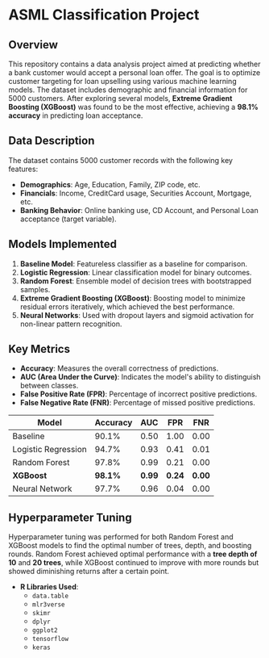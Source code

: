 # ASML Classification Project

## Overview

This repository contains a data analysis project aimed at predicting whether a bank customer would accept a personal loan offer. The goal is to optimize customer targeting for loan upselling using various machine learning models.
The dataset includes demographic and financial information for 5000 customers. After exploring several models, **Extreme Gradient Boosting (XGBoost)** was found to be the most effective, achieving a **98.1% accuracy** in predicting loan acceptance.


## Data Description

The dataset contains 5000 customer records with the following key features:
- **Demographics**: Age, Education, Family, ZIP code, etc.
- **Financials**: Income, CreditCard usage, Securities Account, Mortgage, etc.
- **Banking Behavior**: Online banking use, CD Account, and Personal Loan acceptance (target variable).

## Models Implemented

1. **Baseline Model**: Featureless classifier as a baseline for comparison.
2. **Logistic Regression**: Linear classification model for binary outcomes.
3. **Random Forest**: Ensemble model of decision trees with bootstrapped samples.
4. **Extreme Gradient Boosting (XGBoost)**: Boosting model to minimize residual errors iteratively, which achieved the best performance.
5. **Neural Networks**: Used with dropout layers and sigmoid activation for non-linear pattern recognition.

## Key Metrics
- **Accuracy**: Measures the overall correctness of predictions.
- **AUC (Area Under the Curve)**: Indicates the model's ability to distinguish between classes.
- **False Positive Rate (FPR)**: Percentage of incorrect positive predictions.
- **False Negative Rate (FNR)**: Percentage of missed positive predictions.

| Model               | Accuracy   | AUC    | FPR     | FNR     |
|---------------------|------------|--------|---------|---------|
| Baseline            | 90.1%      | 0.50   | 1.00    | 0.00    |
| Logistic Regression  | 94.7%      | 0.93   | 0.41    | 0.01    |
| Random Forest        | 97.8%      | 0.99   | 0.21    | 0.00    |
| **XGBoost**          | **98.1%**  | **0.99** | **0.24** | **0.00** |
| Neural Network       | 97.7%      | 0.96   | 0.04    | 0.00    |

## Hyperparameter Tuning

Hyperparameter tuning was performed for both Random Forest and XGBoost models to find the optimal number of trees, depth, and boosting rounds. Random Forest achieved optimal performance with a **tree depth of 10** and **20 trees**, while XGBoost continued to improve with more rounds but showed diminishing returns after a certain point.

- **R Libraries Used**:
  - `data.table`
  - `mlr3verse`
  - `skimr`
  - `dplyr`
  - `ggplot2`
  - `tensorflow`
  - `keras`
  

  
